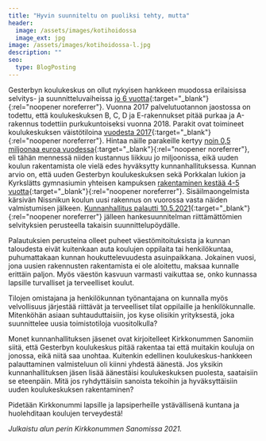 ```yaml
---
title: "Hyvin suunniteltu on puoliksi tehty, mutta"
header:
  image: /assets/images/kotihoidossa
  image_ext: jpg
image: /assets/images/kotihoidossa-l.jpg
description: ""
seo:
  type: BlogPosting
---
```


Gesterbyn koulukeskus on ollut nykyisen hankkeen muodossa erilaisissa selvitys- ja suunnitteluvaiheissa [jo 6 vuotta](http://kirkkonummi.oncloudos.com/cgi/DREQUEST.PHP?page=meetingitem&id=2021805-5){:target="_blank"}{:rel="noopener noreferrer"}. Vuonna 2017 palvelutuotannon jaostossa on todettu, että koulukeskuksen B, C, D ja E-rakennukset pitää purkaa ja A-rakennus todettiin purkukuntoiseksi vuonna 2018. Parakit ovat toimineet koulukeskuksen väistötiloina [vuodesta 2017](https://www.viisykkonen.fi/uutiset/kouluty%c3%b6-alkoi-loman-j%c3%a4lkeen-%e2%80%9dparakissa%e2%80%9d-%e2%80%93-gesterbyn-koulukeskuksen-v%c3%a4ist%c3%b6tiloista-voi-tulla){:target="_blank"}{:rel="noopener noreferrer"}. Hintaa näille parakeille kertyy [noin 0,5 miljoonaa euroa vuodessa](https://www.viisykkonen.fi/uutiset/gesterbyn-kouluparakit-j%C3%A4%C3%A4v%C3%A4t-pystyyn-pitk%C3%A4lle-ensi-vuosikymmenelle-%E2%88%92-v%C3%A4ist%C3%B6tilojen){:target="_blank"}{:rel="noopener noreferrer"}, eli tähän mennessä niiden kustannus liikkuu jo miljoonissa, eikä uuden koulun rakentamista ole vielä edes hyväksytty kunnanhallituksessa. Kunnan arvio on, että uuden Gesterbyn koulukeskuksen sekä Porkkalan lukion ja Kyrkslätts gymnasiumin yhteisen kampuksen [rakentaminen kestää 4-5 vuotta](https://www.viisykkonen.fi/uutiset/koulujen-v%C3%A4ist%C3%B6tilat-johtavat-ketjureaktioon-%E2%80%93-masalassa-uusi-paikka-parakille-tai){:target="_blank"}{:rel="noopener noreferrer"}. Sisäilmaongelmista kärsivän Nissnikun koulun uusi rakennus on vuorossa vasta näiden valmistumisen jälkeen. [Kunnanhallitus palautti 10.5.2021](https://arkisto.epaper.fi/kirkkonummensanomat/lehdet/6613/torstai-1352021){:target="_blank"}{:rel="noopener noreferrer"} jälleen hankesuunnitelman riittämättömien selvityksien perusteella takaisin suunnittelupöydälle.

Palautuksien perusteina olleet puheet väestömitoituksista ja kunnan taloudesta eivät kuitenkaan auta koulujen oppilaita tai henkilökuntaa, puhumattakaan kunnan houkuttelevuudesta asuinpaikkana. Jokainen vuosi, jona uusien rakennusten rakentamista ei ole aloitettu, maksaa kunnalle erittäin paljon. Myös väestön kasvuun varmasti vaikuttaa se, onko kunnassa lapsille turvalliset ja terveelliset koulut.

Tilojen omistajana ja henkilökunnan työnantajana on kunnalla myös velvollisuus järjestää riittävät ja terveelliset tilat oppilaille ja henkilökunnalle. Mitenköhän asiaan suhtauduttaisiin, jos kyse olisikin yrityksestä, joka suunnittelee uusia toimistotiloja vuositolkulla?

Monet kunnanhallituksen jäsenet ovat kirjoitelleet Kirkkonummen Sanomiin siitä, että Gesterbyn koulukeskus pitää rakentaa tai että muitakin kouluja on jonossa, eikä niitä saa unohtaa. Kuitenkin edellinen koulukeskus-hankkeen palauttaminen valmisteluun oli kiinni yhdestä äänestä. Jos yksikin kunnanhallituksen jäsen lisää äänestäisi koulukeskuksen puolesta, saataisiin se eteenpäin. Mitä jos ryhdyttäisiin sanoista tekoihin ja hyväksyttäisiin uuden koulukeskuksen rakentaminen?

Pidetään Kirkkonummi lapsille ja lapsiperheille ystävällisenä kuntana ja huolehditaan koulujen terveydestä!

*Julkaistu alun perin Kirkkonummen Sanomissa 2021.*
